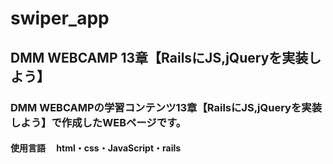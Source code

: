 # swiper_app
## DMM WEBCAMP 13章【RailsにJS,jQueryを実装しよう】
### DMM WEBCAMPの学習コンテンツ13章【RailsにJS,jQueryを実装しよう】で作成したWEBページです。
#### 使用言語 　html・css・JavaScript・rails